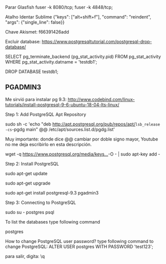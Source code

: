 Parar Glasfish
fuser -k 8080/tcp; fuser -k 4848/tcp;

Atalho Identar Sublime
{"keys": ["alt+shift+f"], "command": "reindent", "args": {"single_line": false}}

Chave Akismet: f66391426add

Excluir database:
https://www.postgresqltutorial.com/postgresql-drop-database/

SELECT
	pg_terminate_backend (pg_stat_activity.pid)
FROM
	pg_stat_activity
WHERE
	pg_stat_activity.datname = 'testdb1';
	
	
	
DROP DATABASE testdb1;

## PGADMIN3

Me sirvió para instalar pg 9.3:
http://www.codebind.com/linux-tutorials/install-postgresql-9-6-ubuntu-18-04-lts-linux/

Step 1: Add PostgreSQL Apt Repository

 sudo sh -c 'echo "deb http://apt.postgresql.org/pub/repos/apt/​ `lsb_release -cs`-pgdg main" @@ /etc/apt/sources.list.d/pgdg.list'

Muy importante: donde dice @@ cambiar por  doble signo mayor, Youtube no me deja escribirlo en esta descripción.

 wget -q https://www.postgresql.org/media/keys...​ -O - | sudo apt-key add -


Step 2: Install PostgreSQL

 sudo apt-get update

 sudo apt-get upgrade
 
 sudo apt-get install postgresql-9.3 pgadmin3



Step 3: Connecting to PostgreSQL

 sudo su - postgres
 psql

 To list the databases  type following command

 postgres


 How to change PostgreSQL user password? type following command to change PostgreSQL:
 ALTER USER postgres WITH PASSWORD 'test123';

 para salir, digita:     \q
